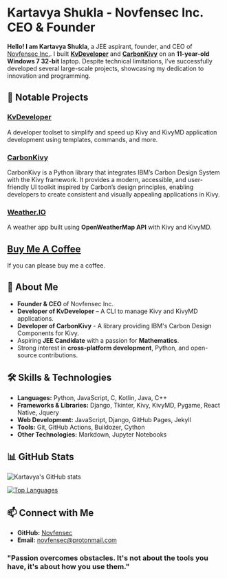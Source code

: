 <!--
**Novfensec/Novfensec** is a ✨ _special_ ✨ repository because its `README.md` (this file) appears on your GitHub profile.

Here are some ideas to get you started:

- 🔭 I’m currently working on ...
- 🌱 I’m currently learning ...
- 👯 I’m looking to collaborate on ...
- 🤔 I’m looking for help with ...
- 💬 Ask me about ...
- 📫 How to reach me: ...
- 😄 Pronouns: ...
- ⚡ Fun fact: ...
-->

# Kartavya Shukla - Novfensec Inc. CEO & Founder

**Hello! I am Kartavya Shukla**, a JEE aspirant, founder, and CEO of [Novfensec Inc.](https://novfensec.vercel.app/). I built **[KvDeveloper](https://github.com/Novfensec/KvDeveloper)** and **[CarbonKivy](https://github.com/CarbonKivy/CarbonKivy)** on an **11-year-old Windows 7 32-bit** laptop. Despite technical limitations, I’ve successfully developed several large-scale projects, showcasing my dedication to innovation and programming.

## 💼 Notable Projects

### [KvDeveloper](https://github.com/Novfensec/KvDeveloper)
A developer toolset to simplify and speed up Kivy and KivyMD application development using templates, commands, and more.

### [CarbonKivy](https://github.com/Novfensec/CarbonKivy)
CarbonKivy is a Python library that integrates IBM’s Carbon Design System with the Kivy framework. It provides a modern, accessible, and user-friendly UI toolkit inspired by Carbon’s design principles, enabling developers to create consistent and visually appealing applications in Kivy.

### [Weather.IO](https://github.com/Novfensec/Weather.IO)
A weather app built using **OpenWeatherMap API** with Kivy and KivyMD.

## [Buy Me A Coffee](https://buymeacoffee.com/novfensec)
If you can please buy me a coffee.

<!--
### [PyNativeWebView for Kivy](https://github.com/Novfensec/PyNativeWebView)
A **cross-platform webview** implementation for Kivy, designed to run on Android, iOS, Windows, Mac, and Linux.
-->

## 🚀 About Me

- **Founder & CEO** of Novfensec Inc.
- **Developer of KvDeveloper** – A CLI to manage Kivy and KivyMD applications.
- **Developer of CarbonKivy** - A library providing IBM's Carbon Design Components for Kivy.
- Aspiring **JEE Candidate** with a passion for **Mathematics**.
- Strong interest in **cross-platform development**, Python, and open-source contributions.

## 🛠️ Skills & Technologies

- **Languages:** Python, JavaScript, C, Kotlin, Java, C++
- **Frameworks & Libraries:** Django, Tkinter, Kivy, KivyMD, Pygame, React Native, Jquery
- **Web Development:** JavaScript, Django, GitHub Pages, Jekyll
- **Tools:** Git, GitHub Actions, Buildozer, Cython
- **Other Technologies:** Markdown, Jupyter Notebooks

## 📊 GitHub Stats

![Kartavya's GitHub stats](https://github-readme-stats.vercel.app/api?username=Novfensec&show_icons=true&theme=radical)

[![Top Languages](https://github-readme-stats.vercel.app/api/top-langs/?username=Novfensec&theme=radical)](https://github.com/Novfensec)

## 📫 Connect with Me

- **GitHub:** [Novfensec](https://github.com/Novfensec)
- **Email:** [novfensec@protonmail.com](mailto:novfensec@protonmail.com)

### "Passion overcomes obstacles. It's not about the tools you have, it's about how you use them."
